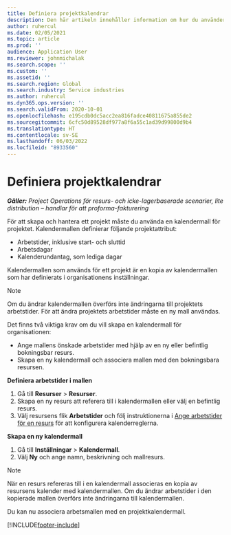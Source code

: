 ```yaml
---
title: Definiera projektkalendrar
description: Den här artikeln innehåller information om hur du använder en kalendermall på ett projekt för att spåra projektschemat.
author: ruhercul
ms.date: 02/05/2021
ms.topic: article
ms.prod: ''
audience: Application User
ms.reviewer: johnmichalak
ms.search.scope: ''
ms.custom: ''
ms.assetid: ''
ms.search.region: Global
ms.search.industry: Service industries
ms.author: ruhercul
ms.dyn365.ops.version: ''
ms.search.validFrom: 2020-10-01
ms.openlocfilehash: e195cdb0dc5acc2ea816fadce40811675a855de2
ms.sourcegitcommit: 6cfc50d89528df977a8f6a55c1ad39d99800d9b4
ms.translationtype: HT
ms.contentlocale: sv-SE
ms.lasthandoff: 06/03/2022
ms.locfileid: "8933560"
---
```

# <a name="define-project-calendars"></a>Definiera projektkalendrar

_**Gäller:** Project Operations för resurs- och icke-lagerbaserade scenarier, lite distribution – handlar för att proforma-fakturering_

För att skapa och hantera ett projekt måste du använda en kalendermall för projektet. Kalendermallen definierar följande projektattribut:

- Arbetstider, inklusive start- och sluttid
- Arbetsdagar
- Kalenderundantag, som lediga dagar

Kalendermallen som används för ett projekt är en kopia av kalendermallen som har definierats i organisationens inställningar.

> [!NOTE]
> Om du ändrar kalendermallen överförs inte ändringarna till projektets arbetstider. För att ändra projektets arbetstider måste en ny mall användas.

Det finns två viktiga krav om du vill skapa en kalendermall för organisationen:

- Ange mallens önskade arbetstider med hjälp av en ny eller befintlig bokningsbar resurs.
- Skapa en ny kalendermall och associera mallen med den bokningsbara resursen.

**Definiera arbetstider i mallen**

1. Gå till **Resurser** \> **Resurser**.
2. Skapa en ny resurs att referera till i kalendermallen eller välj en befintlig resurs.
3. Välj resursens flik **Arbetstider** och följ instruktionerna i [Ange arbetstider för en resurs](/dynamics365/field-service/set-work-hours-resource) för att konfigurera kalenderreglerna.

**Skapa en ny kalendermall**

1. Gå till **Inställningar** \> **Kalendermall**.
2. Välj **Ny** och ange namn, beskrivning och mallresurs.

> [!NOTE]
> När en resurs refereras till i en kalendermall associeras en kopia av resursens kalender med kalendermallen. Om du ändrar arbetstider i den kopierade mallen överförs inte ändringarna till kalendermallen.

Du kan nu associera arbetsmallen med en projektkalendermall.


[!INCLUDE[footer-include](../includes/footer-banner.md)]

